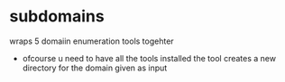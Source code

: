 # subdomains
wraps 5 domaiin enumeration tools togehter
- ofcourse u need to have all the tools installed 
the tool creates a new directory for the domain given as input
